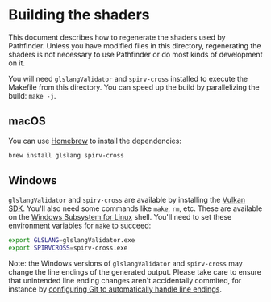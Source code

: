 # Building the shaders

This document describes how to regenerate the shaders used by Pathfinder. Unless
you have modified files in this directory, regenerating the shaders is not
necessary to use Pathfinder or do most kinds of development on it.

You will need `glslangValidator` and `spirv-cross` installed to execute the
Makefile from this directory. You can speed up the build by parallelizing the
build: `make -j`.

## macOS

You can use [Homebrew](https://brew.sh/) to install the dependencies:

```sh
brew install glslang spirv-cross
```

## Windows

`glslangValidator` and `spirv-cross` are available by installing the
[Vulkan SDK](https://vulkan.lunarg.com/sdk/home). You'll also need some commands
like `make`, `rm`, etc. These are available on the
[Windows Subsystem for Linux](https://docs.microsoft.com/en-us/windows/wsl/install-win10)
shell. You'll need to set these environment variables for `make` to succeed:

```sh
export GLSLANG=glslangValidator.exe
export SPIRVCROSS=spirv-cross.exe
```

Note: the Windows versions of `glslangValidator` and `spirv-cross` may change
the line endings of the generated output. Please take care to ensure that
unintended line ending changes aren't accidentally commited, for instance by
[configuring Git to automatically handle line endings](https://docs.github.com/en/github/using-git/configuring-git-to-handle-line-endings#global-settings-for-line-endings).
